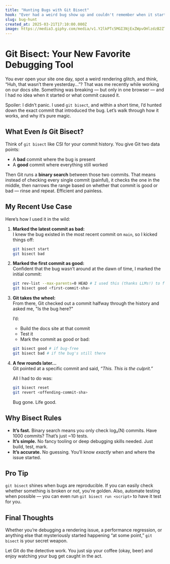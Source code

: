 ```yaml
---
title: "Hunting Bugs with Git Bisect"
hook: "Ever had a weird bug show up and couldn't remember when it started? Same. Here's how I used git bisect to track it down without losing my mind (or my weekend)."
slug: bug-hunt
created_at: 2025-03-21T17:10:00.000Z
image: https://media3.giphy.com/media/v1.Y2lkPTc5MGI3NjExZWpvOHlzdzB2ZTB4am53dzBrMXM2aHVmb2Nod24yNzFkeTdyaWpsZyZlcD12MV9pbnRlcm5hbF9naWZfYnlfaWQmY3Q9Zw/l3vRkwv2Yz6i8rDwY/giphy.gif
---
```


# Git Bisect: Your New Favorite Debugging Tool

You ever open your site one day, spot a weird rendering glitch, and think, “Huh, that wasn’t there yesterday...”? That was me recently while working on our docs site. Something was breaking — but only in one browser — and I had no idea when it started or what commit caused it.

Spoiler: I didn’t panic. I used `git bisect`, and within a short time, I’d hunted down the exact commit that introduced the bug. Let’s walk through how it works, and why it’s pure magic.

## What Even _Is_ Git Bisect?

Think of `git bisect` like CSI for your commit history. You give Git two data points:

- A **bad** commit where the bug is present
- A **good** commit where everything still worked

Then Git runs a **binary search** between those two commits. That means instead of checking every single commit (painful), it checks the one in the middle, then narrows the range based on whether that commit is good or bad — rinse and repeat. Efficient and painless.

## My Recent Use Case

Here’s how I used it in the wild:

1. **Marked the latest commit as bad:**  
   I knew the bug existed in the most recent commit on `main`, so I kicked things off:

   ```bash
   git bisect start
   git bisect bad
   ```

2. **Marked the first commit as good:**  
   Confident that the bug wasn’t around at the dawn of time, I marked the initial commit:

   ```bash
   git rev-list --max-parents=0 HEAD # I used this (thanks LLMs!) to find the first commit since there's nearly 1000
   git bisect good <first-commit-sha>
   ```

3. **Git takes the wheel:**  
   From there, Git checked out a commit halfway through the history and asked me, "Is the bug here?"

   I’d:

   - Build the docs site at that commit
   - Test it
   - Mark the commit as good or bad:

   ```bash
   git bisect good # if bug-free
   git bisect bad # if the bug's still there
   ```

4. **A few rounds later…**  
   Git pointed at a specific commit and said, _“This. This is the culprit.”_

   All I had to do was:

   ```bash
   git bisect reset
   git revert <offending-commit-sha>
   ```

   Bug gone. Life good.

## Why Bisect Rules

- **It’s fast.** Binary search means you only check log₂(N) commits. Have 1000 commits? That’s just ~10 tests.
- **It’s simple.** No fancy tooling or deep debugging skills needed. Just build, test, mark.
- **It’s accurate.** No guessing. You’ll know _exactly_ when and where the issue started.

## Pro Tip

`git bisect` shines when bugs are reproducible. If you can easily check whether something is broken or not, you're golden. Also, automate testing when possible — you can even run `git bisect run <script>` to have it test for you.

## Final Thoughts

Whether you’re debugging a rendering issue, a performance regression, or anything else that mysteriously started happening “at some point,” `git bisect` is your secret weapon.

Let Git do the detective work. You just sip your coffee (okay, beer) and enjoy watching your bug get caught in the act.
